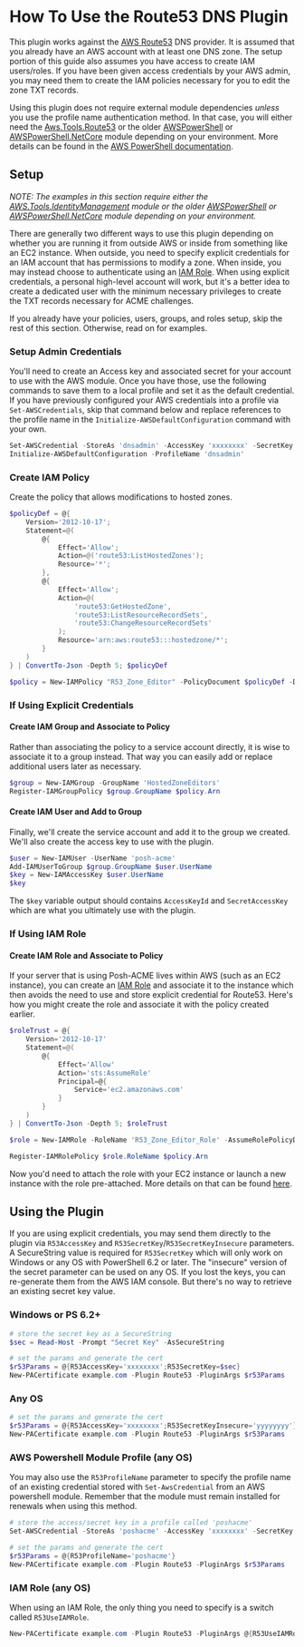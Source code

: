 # How To Use the Route53 DNS Plugin

This plugin works against the [AWS Route53](https://aws.amazon.com/route53/) DNS provider. It is assumed that you already have an AWS account with at least one DNS zone. The setup portion of this guide also assumes you have access to create IAM users/roles. If you have been given access credentials by your AWS admin, you may need them to create the IAM policies necessary for you to edit the zone TXT records.

Using this plugin does not require external module dependencies *unless* you use the profile name authentication method. In that case, you will either need the [Aws.Tools.Route53](https://www.powershellgallery.com/packages/AWS.Tools.Route53/) or the older [AWSPowerShell](https://www.powershellgallery.com/packages/AWSPowerShell) or [AWSPowerShell.NetCore](https://www.powershellgallery.com/packages/AWSPowerShell.NetCore) module depending on your environment. More details can be found in the [AWS PowerShell documentation](https://docs.aws.amazon.com/powershell/).

## Setup

*NOTE: The examples in this section require either the [AWS.Tools.IdentityManagement](https://www.powershellgallery.com/packages/AWS.Tools.IdentityManagement) module or the older [AWSPowerShell](https://www.powershellgallery.com/packages/AWSPowerShell) or [AWSPowerShell.NetCore](https://www.powershellgallery.com/packages/AWSPowerShell.NetCore) module depending on your environment.*

There are generally two different ways to use this plugin depending on whether you are running it from outside AWS or inside from something like an EC2 instance. When outside, you need to specify explicit credentials for an IAM account that has permissions to modify a zone. When inside, you may instead choose to authenticate using an [IAM Role](https://docs.aws.amazon.com/IAM/latest/UserGuide/id_roles.html). When using explicit credentials, a personal high-level account will work, but it's a better idea to create a dedicated user with the minimum necessary privileges to create the TXT records necessary for ACME challenges.

If you already have your policies, users, groups, and roles setup, skip the rest of this section. Otherwise, read on for examples.

### Setup Admin Credentials

You'll need to create an Access key and associated secret for your account to use with the AWS module. Once you have those, use the following commands to save them to a local profile and set it as the default credential. If you have previously configured your AWS credentials into a profile via `Set-AWSCredentials`, skip that command below and replace references to the profile name in the `Initialize-AWSDefaultConfiguration` command with your own.

```powershell
Set-AWSCredential -StoreAs 'dnsadmin' -AccessKey 'xxxxxxxx' -SecretKey 'xxxxxxxx'
Initialize-AWSDefaultConfiguration -ProfileName 'dnsadmin'
```

### Create IAM Policy

Create the policy that allows modifications to hosted zones.

```powershell
$policyDef = @{
    Version='2012-10-17';
    Statement=@(
        @{
            Effect='Allow';
            Action=@('route53:ListHostedZones');
            Resource='*';
        },
        @{
            Effect='Allow';
            Action=@(
                'route53:GetHostedZone',
                'route53:ListResourceRecordSets',
                'route53:ChangeResourceRecordSets'
            );
            Resource='arn:aws:route53:::hostedzone/*';
        }
    )
} | ConvertTo-Json -Depth 5; $policyDef

$policy = New-IAMPolicy "R53_Zone_Editor" -PolicyDocument $policyDef -Description "Allow write access to hosted zones."
```

### If Using Explicit Credentials

#### Create IAM Group and Associate to Policy

Rather than associating the policy to a service account directly, it is wise to associate it to a group instead. That way you can easily add or replace additional users later as necessary.

```powershell
$group = New-IAMGroup -GroupName 'HostedZoneEditors'
Register-IAMGroupPolicy $group.GroupName $policy.Arn
```

#### Create IAM User and Add to Group

Finally, we'll create the service account and add it to the group we created. We'll also create the access key to use with the plugin.

```powershell
$user = New-IAMUser -UserName 'posh-acme'
Add-IAMUserToGroup $group.GroupName $user.UserName
$key = New-IAMAccessKey $user.UserName
$key
```

The `$key` variable output should contains `AccessKeyId` and `SecretAccessKey` which are what you ultimately use with the plugin.

### If Using IAM Role

#### Create IAM Role and Associate to Policy

If your server that is using Posh-ACME lives within AWS (such as an EC2 instance), you can create an [IAM Role](https://docs.aws.amazon.com/IAM/latest/UserGuide/id_roles.html) and associate it to the instance which then avoids the need to use and store explicit credential for Route53. Here's how you might create the role and associate it with the policy created earlier.

```powershell
$roleTrust = @{
    Version='2012-10-17'
    Statement=@(
        @{
            Effect='Allow'
            Action='sts:AssumeRole'
            Principal=@{
                Service='ec2.amazonaws.com'
            }
        }
    )
} | ConvertTo-Json -Depth 5; $roleTrust

$role = New-IAMRole -RoleName 'R53_Zone_Editor_Role' -AssumeRolePolicyDocument $roleTrust -Description 'Allows associated EC2 instances to modify Route53 zones for certificate validation purposes.'

Register-IAMRolePolicy $role.RoleName $policy.Arn
```

Now you'd need to attach the role with your EC2 instance or launch a new instance with the role pre-attached. More details on that can be found [here](https://docs.aws.amazon.com/IAM/latest/UserGuide/id_roles_use_switch-role-ec2.html).


## Using the Plugin

If you are using explicit credentials, you may send them directly to the plugin via `R53AccessKey` and `R53SecretKey`/`R53SecretKeyInsecure` parameters. A SecureString value is required for `R53SecretKey` which will only work on Windows or any OS with PowerShell 6.2 or later. The "insecure" version of the secret parameter can be used on any OS. If you lost the keys, you can re-generate them from the AWS IAM console. But there's no way to retrieve an existing secret key value.

### Windows or PS 6.2+

```powershell
# store the secret key as a SecureString
$sec = Read-Host -Prompt "Secret Key" -AsSecureString

# set the params and generate the cert
$r53Params = @{R53AccessKey='xxxxxxxx';R53SecretKey=$sec}
New-PACertificate example.com -Plugin Route53 -PluginArgs $r53Params
```

### Any OS

```powershell
# set the params and generate the cert
$r53Params = @{R53AccessKey='xxxxxxxx';R53SecretKeyInsecure='yyyyyyyy'}
New-PACertificate example.com -Plugin Route53 -PluginArgs $r53Params
```

### AWS Powershell Module Profile (any OS)

You may also use the `R53ProfileName` parameter to specify the profile name of an existing credential stored with `Set-AwsCredential` from an AWS powershell module. Remember that the module must remain installed for renewals when using this method.

```powershell
# store the access/secret key in a profile called 'poshacme'
Set-AWSCredential -StoreAs 'poshacme' -AccessKey 'xxxxxxxx' -SecretKey 'yyyyyyyy'

# set the params and generate the cert
$r53Params = @{R53ProfileName='poshacme'}
New-PACertificate example.com -Plugin Route53 -PluginArgs $r53Params
```

### IAM Role (any OS)

When using an IAM Role, the only thing you need to specify is a switch called `R53UseIAMRole`.

```powershell
New-PACertificate example.com -Plugin Route53 -PluginArgs @{R53UseIAMRole=$true}
```

